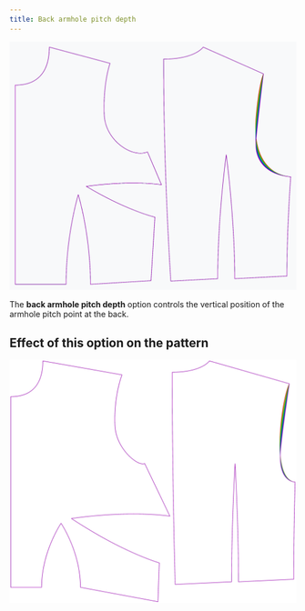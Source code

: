 ```yaml
---
title: Back armhole pitch depth
---
```


![The effect of the back armhole pitch depth option on the pattern](sample.png)

The **back armhole pitch depth** option controls the vertical position of the armhole pitch point at the back.

## Effect of this option on the pattern

![This image shows the effect of this option by superimposing several variants that have a different value for this option](bella_backarmholepitchdepth_sample.svg "Effect of this option on the pattern")
